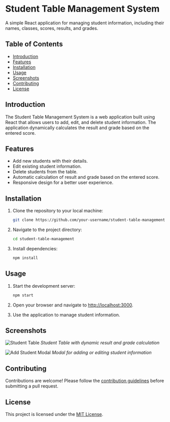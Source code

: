 # Student Table Management System

A simple React application for managing student information, including their names, classes, scores, results, and grades.

## Table of Contents
- [Introduction](#introduction)
- [Features](#features)
- [Installation](#installation)
- [Usage](#usage)
- [Screenshots](#screenshots)
- [Contributing](#contributing)
- [License](#license)

## Introduction

The Student Table Management System is a web application built using React that allows users to add, edit, and delete student information. The application dynamically calculates the result and grade based on the entered score.

## Features

- Add new students with their details.
- Edit existing student information.
- Delete students from the table.
- Automatic calculation of result and grade based on the entered score.
- Responsive design for a better user experience.

## Installation

1. Clone the repository to your local machine:

    ```bash
    git clone https://github.com/your-username/student-table-management.git
    ```

2. Navigate to the project directory:

    ```bash
    cd student-table-management
    ```

3. Install dependencies:

    ```bash
    npm install
    ```

## Usage

1. Start the development server:

    ```bash
    npm start
    ```

2. Open your browser and navigate to [http://localhost:3000](http://localhost:3000).

3. Use the application to manage student information.

## Screenshots

![Student Table](/screenshots/student-table.png)
*Student Table with dynamic result and grade calculation*

![Add Student Modal](/screenshots/add-student-modal.png)
*Modal for adding or editing student information*

## Contributing

Contributions are welcome! Please follow the [contribution guidelines](CONTRIBUTING.md) before submitting a pull request.

## License

This project is licensed under the [MIT License](LICENSE).
